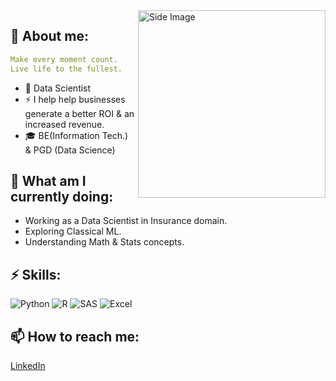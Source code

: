 <img src="https://github.com/Anmol-Baranwal/Cool-GIFs-For-GitHub/assets/74038190/219bcc70-f5dc-466b-9a60-29653d8e8433" width="300" alt ="Side Image" align="right">

## 💬 About me:
```yaml
Make every moment count.
Live life to the fullest.
```
- 💼 Data Scientist
- ⚡ I help help businesses generate a better ROI & an increased revenue. 
- 🎓 BE(Information Tech.) & PGD (Data Science)
  
## 🔭 What am I currently doing:
- Working as a Data Scientist in Insurance domain.
- Exploring Classical ML.
- Understanding Math & Stats concepts.

## ⚡ Skills:
![Python](https://img.shields.io/badge/-Python-000?&logo=Python)
![R](https://img.shields.io/badge/-R-000?&logo=R)
![SAS](https://img.shields.io/badge/-SAS-000?&logo=SAS)
![Excel](https://img.shields.io/badge/-Excel-000?&logo=Excel)

## 📫 How to reach me: 
[LinkedIn](https://www.linkedin.com/in/ameya-darole/)
  



<!--
**ameyadarole/ameyadarole** is a ✨ _special_ ✨ repository because its `README.md` (this file) appears on your GitHub profile.

Here are some ideas to get you started:

- 🔭 I’m currently working on ...
- 🌱 I’m currently learning ...
- 👯 I’m looking to collaborate on ...
- 🤔 I’m looking for help with ...
- 💬 Ask me about ...
- 📫 How to reach me: ...
- 😄 Pronouns: ...
- ⚡ Fun fact: ...
-->
